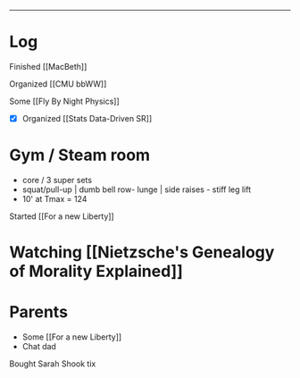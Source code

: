 

---

# Log

Finished [[MacBeth]]

Organized [[CMU bbWW]]

Some [[Fly By Night Physics]]

- [x] Organized [[Stats Data-Driven SR]]

# Gym / Steam room
- core / 3 super sets 
- squat/pull-up | dumb bell row- lunge | side raises - stiff leg lift
- 10' at Tmax = 124 

Started [[For a new Liberty]]

# Watching [[Nietzsche's Genealogy of Morality Explained]]


# Parents
- Some [[For a new Liberty]]
- Chat dad

Bought Sarah Shook tix